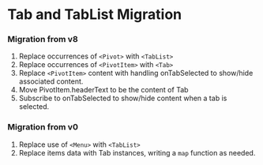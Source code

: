 # Tab and TabList Migration

### Migration from v8

1. Replace occurrences of `<Pivot>` with `<TabList>`
2. Replace occurrences of `<PivotItem>` with `<Tab>`
3. Replace `<PivotItem>` content with handling onTabSelected to show/hide associated content.
4. Move PivotItem.headerText to be the content of Tab
5. Subscribe to onTabSelected to show/hide content when a tab is selected.

### Migration from v0

1. Replace use of `<Menu>` with `<TabList>`
2. Replace items data with Tab instances, writing a `map` function as needed.
